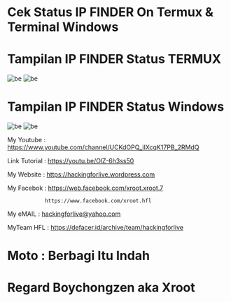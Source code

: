 
# Cek Status IP FINDER On Termux & Terminal Windows

# Tampilan IP FINDER Status TERMUX
![be](https://raw.githubusercontent.com/boychongzen18/IP-Finder/master/Termux.jpg)
![be](https://raw.githubusercontent.com/boychongzen18/IP-Finder/master/Termux1.jpg)
# Tampilan IP FINDER Status Windows
![be](https://raw.githubusercontent.com/boychongzen18/IP-Finder/master/ip.jpg)
![be](https://raw.githubusercontent.com/boychongzen18/IP-Finder/master/ip1.jpg)


My Youtube    : https://www.youtube.com/channel/UCKdOPQ_iIXcqK17PB_2RMdQ

Link Tutorial : https://youtu.be/OlZ-6h3ss50

My Website    : https://hackingforlive.wordpress.com

My Facebok    : https://web.facebook.com/xroot.xroot.7

                https://www.facebook.com/xroot.hfl

My eMAIL      : hackingforlive@yahoo.com

MyTeam HFL    : https://defacer.id/archive/team/hackingforlive

# Moto : Berbagi Itu Indah

# Regard Boychongzen aka Xroot
